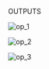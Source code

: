 OUTPUTS

![op_1](https://user-images.githubusercontent.com/101189588/164538796-468bca1f-d53b-4aac-9567-1638406b8465.png)

![op_2](https://user-images.githubusercontent.com/101189588/164538808-c1634bfd-5330-4829-a8e1-6258368e89e2.jpg)

![op_3](https://user-images.githubusercontent.com/101189588/164538817-277a45ac-5835-4a2f-8397-4875c49a5807.png)

